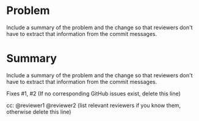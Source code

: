 <!--
For new APIs, follow http://aka.ms/apireview. This requires filing an issue
that outlines the new API first. Before we accept PRs, it must be reviewed by
us and marked as `api-approved`.

Do not create tracking PRs with pending work. Submit the PR when you want to
review the changes with us and believe the changes are ready to be merged.
If you want to share work-in-progress PRs, create them in your own fork.
-->

# Problem

Include a summary of the problem and the change so that reviewers don't have
to extract that information from the commit messages.

# Summary

Include a summary of the problem and the change so that reviewers don't have
to extract that information from the commit messages.

Fixes #1, #2 (If no corresponding GitHub issues exist, delete this line)

cc: @reviewer1 @reviewer2 (list relevant reviewers if you know them, otherwise delete this line)